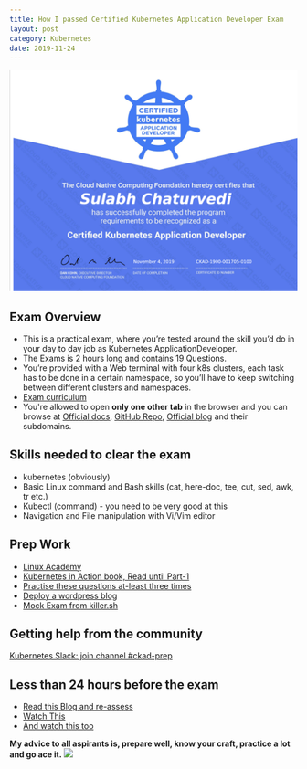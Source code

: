 ```yaml
---
title: How I passed Certified Kubernetes Application Developer Exam
layout: post
category: Kubernetes
date: 2019-11-24
---
```


![CKAD](../assets/img/ckad.png)

## Exam Overview

- This is a practical exam, where you’re tested around the skill you’d do in your day to day job as Kubernetes ApplicationDeveloper.
- The Exams is 2 hours long and contains 19 Questions.
- You’re provided with a Web terminal with four k8s clusters, each task has to be done in a certain namespace, so you’ll have to keep switching between different clusters and namespaces.
- [Exam curriculum](https://github.com/cncf/curriculum)
- You're allowed to open **only one other tab** in the browser and you can browse at [Official docs](https://kubernetes.io/docs/)​, [GitHub Repo](​https://github.com/kubernetes/)​, [Official blog](https://kubernetes.io/blog/​) and their subdomains.

## Skills needed to clear the exam

- kubernetes (obviously)
- Basic Linux command and Bash skills (cat, here-doc, tee, cut, sed, awk, tr etc.)
- Kubectl (command) - you need to be very good at this
- Navigation and File manipulation with Vi/Vim editor

## Prep Work

- [Linux Academy](https://linuxacademy.com/cp/modules/view/id/305)
- [Kubernetes in Action book, Read until Part-1](https://learning.oreilly.com/library/view/kubernetes-in-action/9781617293726/kindle_split_011.html)
- [Practise these questions at-least three times](https://github.com/dgkanatsios/CKAD-exercises)
- [Deploy a wordpress blog](https://github.com/IBM/Scalable-WordPress-deployment-on-Kubernetes)
- [Mock Exam from killer.sh](https://killer.sh/)

## Getting help from the community

[Kubernetes Slack: join channel #ckad-prep](https://kubernetes.slack.com/)

## Less than 24 hours before the exam

- [Read this Blog and re-assess](https://medium.com/@nassim.kebbani/how-to-beat-kubernetes-ckad-certification-c84bff8d61b1)
- [Watch This](https://www.youtube.com/watch?v=3I9PkvZ80BQ)
- [And watch this too](https://www.youtube.com/watch?v=V96gLdlHXng)

**My advice to all aspirants is, prepare well, know your craft, practice a lot and go ace it.**
![](https://media.giphy.com/media/kaSrzJPFy8TfENHSKo/giphy.gif)
